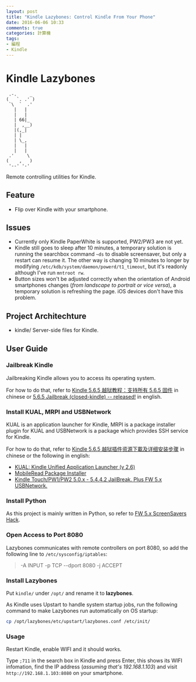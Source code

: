 ```yaml
---
layout: post
title: "Kindle Lazybones: Control Kindle From Your Phone"
date: 2016-06-06 10:33
comments: true
categories: 計算機
tags:
- 編程
- Kindle
---
```


# Kindle Lazybones

     .-.     _
    (   `. .' )
     `\  `  .'
       |   |
       |   |
       | 66|_
       |  ,__)
       |(,_|
       | | 
       | \_,
       |   |
       |   |
     .'     \
    (    ,   )
     '--' '-'

Remote controlling utilities for Kindle.

## Feature

  - Flip over Kindle with your smartphone.

## Issues

  - Currently only Kindle PaperWhite is supported, PW2/PW3 are not yet.
  - Kindle still goes to sleep after 10 minutes, a temporary solution is running the searchbox command `~ds` to disable screensaver, but only a restart can resume it. The other way is changing 10 minutes to longer by modifying `/etc/kdb/system/daemon/powerd/t1_timeout`, but it's readonly although I've run `mntroot rw`.
  - Button sizes won't be adjusted correctly when the orientation of Android smartphones changes (*from landscape to portrait or vice versa*), a temporary solution is refreshing the page. iOS devices don't have this problem.

## Project Architechture

  - kindle/  Server-side files for Kindle.

## User Guide

### Jailbreak Kindle

Jailbreaking Kindle allows you to access its operating system.

For how to do that, refer to [Kindle 5.6.5 越狱教程：支持所有 5.6.5 固件](http://kindlefere.com/post/307.html) in chinese or [5.6.5 Jailbreak (closed-kindle) -- released!](http://www.mobileread.com/forums/showthread.php?t=265675) in english.

### Install KUAL, MRPI and USBNetwork

KUAL is an application launcher for Kindle, MRPI is a package installer plugin for KUAL and USBNetwork is a package which provides SSH service for Kindle.

For how to do that, refer to [Kindle 5.6.5 越狱插件资源下載及详细安装步骤](http://kindlefere.com/post/311.html) in chinese or the following in english:

  - [KUAL: Kindle Unified Application Launcher (v 2.6)](http://www.mobileread.com/forums/showthread.php?t=203326)
  - [MobileRead Package Installer](http://www.mobileread.com/forums/showthread.php?t=251143)
  - [Kindle Touch/PW1/PW2 5.0.x - 5.4.4.2 JailBreak. Plus FW 5.x USBNetwork.](http://www.mobileread.com/forums/showthread.php?t=186645)

### Install Python

As this project is mainly written in Python, so refer to [FW 5.x ScreenSavers Hack](http://www.mobileread.com/forums/showthread.php?t=195474).

### Open Access to Port 8080

Lazybones communicates with remote controllers on port 8080, so add the following line to `/etc/sysconfig/iptables`:

> -A INPUT -p TCP --dport 8080 -j ACCEPT

### Install Lazybones

Put `kindle/` under `/opt/` and rename it to **lazybones**.

As Kindle uses Upstart to handle system startup jobs, run the following command to make Lazybones run automatically on OS startup:

```bash
cp /opt/lazybones/etc/upstart/lazybones.conf /etc/init/
```

### Usage

Restart Kindle, enable WIFI and it should works.

Type `;711` in the search box in Kindle and press Enter, this shows its WIFI infomation, find the IP address (*assuming that's 192.168.1.103*) and visit `http://192.168.1.103:8080` on your smartphone.
